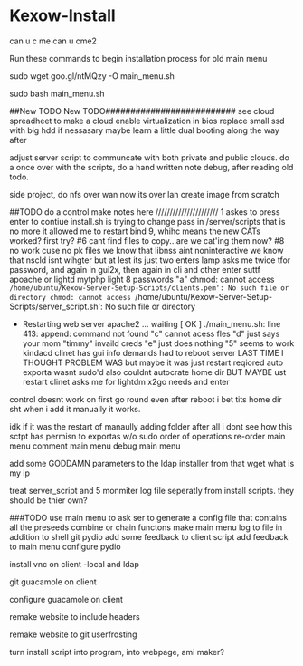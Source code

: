 
Kexow-Install
=============
can u c me
can u cme2

Run these commands to begin installation process for old main menu



sudo wget goo.gl/ntMQzy -O main_menu.sh

sudo bash main_menu.sh




##New TODO New TODO##########################
see cloud spreadheet to make a cloud
enable virtualization in bios
replace small ssd with big hdd if nessasary
maybe learn a little dual booting along the way after 




adjust server script to communcate with both private and public clouds.
do a once over with the scripts, do a hand written note debug, after reading old todo.


side project, do nfs over wan now its over lan
create image from scratch


##TODO
do a control make notes here
//////////////////////
1 askes to press enter to contiue
install.sh is trying to change pass in /server/scripts that is no more
it allowed me to restart bind 9, whihc means the new CATs worked? first try?
#6 cant find files to copy...are we cat'ing them now?
#8 no work cuse no pk files
we know that libnss aint noninteractive
we know that nscld isnt wihgter but at lest its just two enters
lamp asks me twice tfor password, and again in gui2x, then again in cli and other enter suttf
apoache or lightd mytphp light 8 passwords
"a"
chmod: cannot access `/home/ubuntu/Kexow-Server-Setup-Scripts/clients.pem': No such file or directory
chmod: cannot access `/home/ubuntu/Kexow-Server-Setup-Scripts/server_script.sh': No such file or directory
 * Restarting web server apache2                                                                                     ... waiting                                                                                                 [ OK ]
./main_menu.sh: line 413: append: command not found
"c" cannot acess fles
"d" just says your mom
"timmy" invaild creds
"e" just does nothing
"5" seems to work kindacd 
clinet has gui info demands
had to reboot server
LAST TIME I THOUGHT PROBLEM WAS but maybe it was just restart reqiored
auto exporta wasnt sudo'd 
also couldnt autocrate home dir
BUT MAYBE ust restart
clinet asks me for lightdm
x2go needs and enter

control doesnt work on first go round even after reboot i bet tits home dir sht
when i add it manually it works.









idk if it was the restart of manaully adding folder
after all  i dont see how this sctpt has permisn to exportas w/o sudo
order of operations
re-order main menu
comment main menu
debug main menu
 


add some GODDAMN parameters to the ldap installer from that wget what is my ip



treat server_script and 5 monmiter log file seperatly from install scripts. they should be thier own?

###TODO
use main menu to ask ser to generate a config file that contains all the preseeds
combine or chain functons
make main menu log to file in addition to shell
git pydio
add some feedback to client script
add feedback to main menu
configure pydio

install vnc on client -local and ldap

git guacamole on client

configure guacamole on client

remake website to include headers

remake website to git userfrosting

turn install script into program, into webpage, ami maker?



